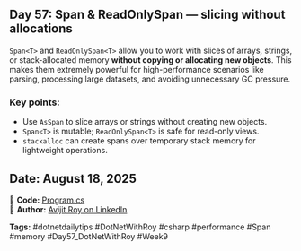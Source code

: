 ﻿## Day 57: Span<T> & ReadOnlySpan<T> — slicing without allocations

`Span<T>` and `ReadOnlySpan<T>` allow you to work with slices of arrays, strings, or stack-allocated memory **without copying or allocating new objects**. This makes them extremely powerful for high-performance scenarios like parsing, processing large datasets, and avoiding unnecessary GC pressure.

### Key points:
- Use `AsSpan` to slice arrays or strings without creating new objects.
- `Span<T>` is mutable; `ReadOnlySpan<T>` is safe for read-only views.
- `stackalloc` can create spans over temporary stack memory for lightweight operations.

## Date: August 18, 2025  
🔗 **Code:** [Program.cs](./Program.cs)  
🔗 **Author:** [Avijit Roy on LinkedIn](https://www.linkedin.com/in/HeyAvijitRoy/)  

**Tags:** #dotnetdailytips #DotNetWithRoy #csharp #performance #Span #memory #Day57_DotNetWithRoy #Week9
